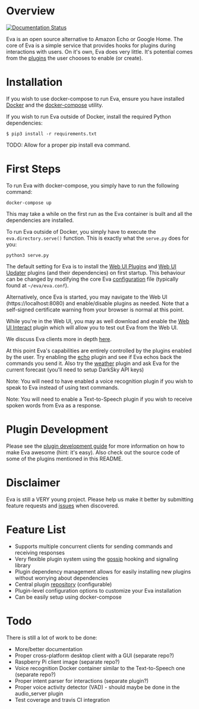 # Overview

[![Documentation Status](https://readthedocs.org/projects/eva-core/badge/?version=latest)](http://eva-core.readthedocs.io/en/latest/?badge=latest)

Eva is an open source alternative to Amazon Echo or Google Home.
The core of Eva is a simple service that provides hooks for plugins during interactions with users. On it's own, Eva does very little. It's potential comes from the [plugins](https://github.com/edouardpoitras/eva-plugin-repository) the user chooses to enable (or create).

# Installation

If you wish to use docker-compose to run Eva, ensure you have installed [Docker](https://docs.docker.com/engine/installation/) and the [docker-compose](https://docs.docker.com/compose/install/) utility.

If you wish to run Eva outside of Docker, install the required Python dependencies:

```
$ pip3 install -r requirements.txt
```

TODO: Allow for a proper pip install eva command.

# First Steps

To run Eva with docker-compose, you simply have to run the following command:

```
docker-compose up
```

This may take a while on the first run as the Eva container is built and all the dependencies are installed.

To run Eva outside of Docker, you simply have to execute the `eva.directory.serve()` function. This is exactly what the `serve.py` does for you:

```
python3 serve.py
```

The default setting for Eva is to install the [Web UI Plugins](https://github.com/edouardpoitras/eva-web-ui-plugins) and [Web UI Updater](https://github.com/edouardpoitras/eva-web-ui-updater) plugins (and their dependencies) on first startup. This behaviour can be changed by modifying the core Eva [configuration]() file (typically found at `~/eva/eva.conf`).

Alternatively, once Eva is started, you may navigate to the Web UI (https://localhost:8080) and enable/disable plugins as needed. Note that a self-signed certificate warning from your browser is normal at this point.

While you're in the Web UI, you may as well download and enable the [Web UI Interact](https://github.com/edouardpoitras/eva-web-ui-interact) plugin which will allow you to test out Eva from the Web UI.

We discuss Eva clients more in depth [here]().

At this point Eva's capabilities are entirely controlled by the plugins enabled by the user. Try enabling the [echo](https://github.com/edouardpoitras/eva-echo) plugin and see if Eva echos back the commands you send it. Also try the [weather](https://github.com/edouardpoitras/eva-weather) plugin and ask Eva for the current forecast (you'll need to setup DarkSky API keys)

Note: You will need to have enabled a voice recognition plugin if you wish to speak to Eva instead of using text commands.

Note: You will need to enable a Text-to-Speech plugin if you wish to receive spoken words from Eva as a response.

# Plugin Development

Please see the [plugin development guide]() for more information on how to make Eva awesome (hint: it's easy). Also check out the source code of some of the plugins mentioned in this README.

# Disclaimer

Eva is still a VERY young project. Please help us make it better by submitting feature requests and [issues](https://github.com/edouardpoitras/eva/issues) when discovered.

# Feature List

- Supports multiple concurrent clients for sending commands and receiving responses
- Very flexible plugin system using the [gossip](http://gossip.readthedocs.org) hooking and signaling library
- Plugin dependency management allows for easily installing new plugins without worrying about dependencies
- Central plugin [repository](https://github.com/edouardpoitras/eva-plugin-repository) (configurable)
- Plugin-level configuration options to customize your Eva installation
- Can be easily setup using docker-compose

# Todo

There is still a lot of work to be done:

 - More/better documentation
 - Proper cross-platform desktop client with a GUI (separate repo?)
 - Raspberry Pi client image (separate repo?)
 - Voice recognition Docker container similar to the Text-to-Speech one (separate repo?)
 - Proper intent parser for interactions (separate plugin?)
 - Proper voice activity detector (VAD) - should maybe be done in the audio_server plugin
 - Test coverage and travis CI integration
